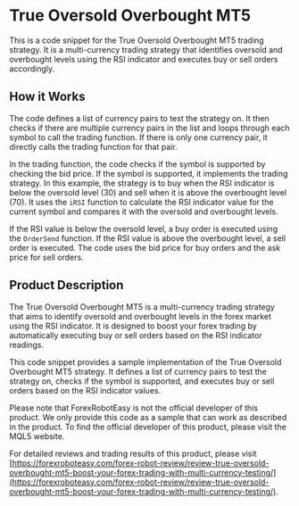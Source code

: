 # True Oversold Overbought MT5

This is a code snippet for the True Oversold Overbought MT5 trading strategy. It is a multi-currency trading strategy that identifies oversold and overbought levels using the RSI indicator and executes buy or sell orders accordingly.

## How it Works

The code defines a list of currency pairs to test the strategy on. It then checks if there are multiple currency pairs in the list and loops through each symbol to call the trading function. If there is only one currency pair, it directly calls the trading function for that pair.

In the trading function, the code checks if the symbol is supported by checking the bid price. If the symbol is supported, it implements the trading strategy. In this example, the strategy is to buy when the RSI indicator is below the oversold level (30) and sell when it is above the overbought level (70). It uses the `iRSI` function to calculate the RSI indicator value for the current symbol and compares it with the oversold and overbought levels.

If the RSI value is below the oversold level, a buy order is executed using the `OrderSend` function. If the RSI value is above the overbought level, a sell order is executed. The code uses the bid price for buy orders and the ask price for sell orders.

## Product Description

The True Oversold Overbought MT5 is a multi-currency trading strategy that aims to identify oversold and overbought levels in the forex market using the RSI indicator. It is designed to boost your forex trading by automatically executing buy or sell orders based on the RSI indicator readings.

This code snippet provides a sample implementation of the True Oversold Overbought MT5 strategy. It defines a list of currency pairs to test the strategy on, checks if the symbol is supported, and executes buy or sell orders based on the RSI indicator values.

Please note that ForexRobotEasy is not the official developer of this product. We only provide this code as a sample that can work as described in the product. To find the official developer of this product, please visit the MQL5 website.

For detailed reviews and trading results of this product, please visit [https://forexroboteasy.com/forex-robot-review/review-true-oversold-overbought-mt5-boost-your-forex-trading-with-multi-currency-testing/](https://forexroboteasy.com/forex-robot-review/review-true-oversold-overbought-mt5-boost-your-forex-trading-with-multi-currency-testing/).
